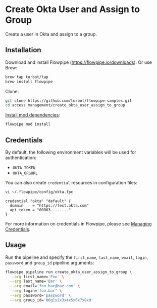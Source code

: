 # Create Okta User and Assign to Group

Create a user in Okta and assign to a group.

## Installation

Download and install Flowpipe (https://flowpipe.io/downloads). Or use Brew:

```sh
brew tap turbot/tap
brew install flowpipe
```

Clone:

```sh
git clone https://github.com/turbot/flowpipe-samples.git
cd access_management/create_okta_user_assign_to_group
```

[Install mod dependencies](https://flowpipe.io/docs/build/mod-dependencies#mod-dependencies):

```sh
flowpipe mod install
```

## Credentials

By default, the following environment variables will be used for authentication:

- `OKTA_TOKEN`
- `OKTA_ORGURL`

You can also create `credential` resources in configuration files:

```sh
vi ~/.flowpipe/config/okta.fpc
```

```hcl
credential "okta" "default" {
  domain    = "https://test.okta.com"
  api_token = "00B63........"
}
```

For more information on credentials in Flowpipe, please see [Managing Credentials](https://flowpipe.io/docs/run/credentials).

## Usage

Run the pipeline and specify the `first_name`, `last_name`, `email`, `login`, `password` and `group_id` pipeline arguments:

```sh
flowpipe pipeline run create_okta_user_assign_to_group \
  --arg first_name='Foo' \
  --arg last_name='Bar' \
  --arg email='foo.bar@baz.com' \
  --arg login='foo.bar' \
  --arg password='password' \
  --arg group_id='00g1x2x3x4x5x6x7x8x9'
```